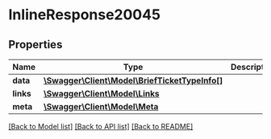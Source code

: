 # InlineResponse20045

## Properties
Name | Type | Description | Notes
------------ | ------------- | ------------- | -------------
**data** | [**\Swagger\Client\Model\BriefTicketTypeInfo[]**](BriefTicketTypeInfo.md) |  | [optional] 
**links** | [**\Swagger\Client\Model\Links**](Links.md) |  | [optional] 
**meta** | [**\Swagger\Client\Model\Meta**](Meta.md) |  | [optional] 

[[Back to Model list]](../../README.md#documentation-for-models) [[Back to API list]](../../README.md#documentation-for-api-endpoints) [[Back to README]](../../README.md)

